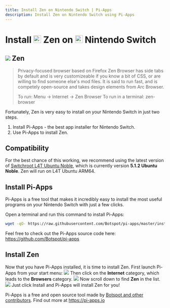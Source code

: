 ```yaml
---
title: Install Zen on Nintendo Switch | Pi-Apps
description: Install Zen on Nintendo Switch using Pi-Apps
---
```

<div class="simple-install-content content">

# Install <img src="/img/app-icons/Zen/icon-64.png" height=24> Zen on <img src=/img/other-icons/switch-icon.svg height=24> Nintendo Switch

## <img src="/img/app-icons/Zen/icon-64.png"> Zen
> Privacy-focused browser based on Firefox
> Zen Browser has side tabs by default and is very customizeable if you know a bit of CSS, or are willing to find someone else's mod files. It is said to run fast, and is competely open-source and takes design elements from Arc Browser.
> 
> To run: Menu -> Internet -> Zen Browser
> To run in a terminal: zen-browser

Fortunately, Zen is very easy to install on your Nintendo Switch in just two steps.
1. Install Pi-Apps - the best app installer for Nintendo Switch.
2. Use Pi-Apps to install Zen.
</div>
<div class="simple-install-content content">

## Compatibility
For the best chance of this working, we recommend using the latest version of [Switchroot L4T Ubuntu Noble](https://wiki.switchroot.org/wiki/linux/l4t-ubuntu-noble-installation-guide), which is currently version **5.1.2 Ubuntu Noble**.
Zen will run on L4T Ubuntu ARM64.
</div>
<div class="simple-install-content content">

## Install Pi-Apps

Pi-Apps is a free tool that makes it incredibly easy to install the most useful programs on your Nintendo Switch with just a few clicks.

Open a terminal and run this command to install Pi-Apps:
```bash
wget -qO- https://raw.githubusercontent.com/Botspot/pi-apps/master/install | bash
```
Feel free to check out the Pi-Apps source code here: https://github.com/Botspot/pi-apps
</div>
<div class="simple-install-content content">

## Install Zen

Now that you have Pi-Apps installed, it is time to install Zen.
First launch Pi-Apps from your start menu:
<img src="/img/start-menu.png">
Then click on the <b>Internet</b> category, which leads to the <b>Browsers</b> category.
<img src="/img/category-selections/Browsers.png">
Now scroll down to find <b>Zen</b> in the list.
<img src="/img/app-icons/Zen/app-selection.png">
Just click Install and Pi-Apps will install Zen for you!
</div>
<div class="simple-install-content content">

Pi-Apps is a free and open source tool made by [Botspot and other contributors](/about/#contributors). Find out more at https://pi-apps.io
</div>
